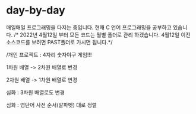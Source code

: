 # day-by-day
매일매일 프로그래밍을 다지는 중입니다.
현재 C 언어 프로그래밍을 공부하고 있습니다.
/* 2022년 4월12일 부터 모든 코드는 월별 폴더로 관리 하겠습니다. 4월12일 이전 소스코드를 보려면 PAST폴더로 가시면 됩니다.*/

/개인 프로젝트 : 4자리 숫자야구 게임!!!


1차원 배열 -> 2차원 배열로 변경

2차원 배열 -> 1차원 배열로 변경

심화 : 3차원 배열로도 변경

심화 : 영단어 사전 순서(알파벳) 대로 정렬
